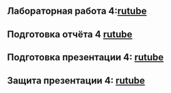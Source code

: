 ## Лабораторная работа 4:[rutube](https://rutube.ru/video/3c9e88703ea63dcff50d6be8908c6d4a/) 
## Подготовка отчёта 4  [rutube](https://rutube.ru/video/3c9e88703ea63dcff50d6be8908c6d4a/) 
## Подготовка презентации 4: [rutube](https://rutube.ru/video/3c9e88703ea63dcff50d6be8908c6d4a/) 
## Защита презентации 4:  [rutube](https://rutube.ru/video/3c9e88703ea63dcff50d6be8908c6d4a/) 